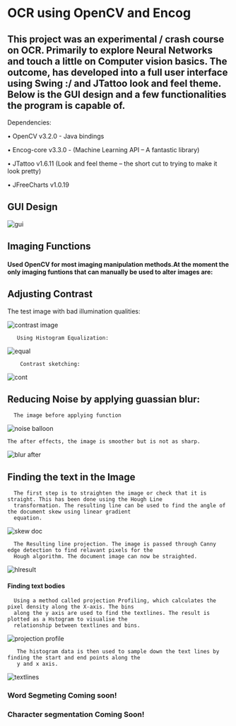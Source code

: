 # OCR using OpenCV and Encog

## This project was an experimental / crash course on OCR. Primarily to explore Neural Networks and touch a little on Computer vision basics. The outcome, has developed into a full user interface using Swing :/ and JTattoo look and feel theme. Below is the GUI design and a few functionalities the program is capable of. 

Dependencies:

•	OpenCV v3.2.0 - Java bindings

•	Encog-core v3.3.0 - (Machine Learning API – A fantastic library)

•	JTattoo v1.6.11 (Look and feel theme – the short cut to trying to make it look pretty)

•	JFreeCharts v1.0.19 

## GUI Design

![gui](https://cloud.githubusercontent.com/assets/14908229/26211640/dbcfd042-3bea-11e7-9d6b-be72e5828479.PNG)

## Imaging Functions

#### Used OpenCV for most imaging manipulation methods.At the moment the only imaging funtions that can manually be used to alter images are:  
## Adjusting Contrast

   The test image with bad illumination qualities:
    
   ![contrast image](https://cloud.githubusercontent.com/assets/14908229/26211899/97b7663a-3beb-11e7-93b8-96bbfd8f1a7e.PNG)
    
       Using Histogram Equalization:
    
   ![equal](https://cloud.githubusercontent.com/assets/14908229/26212156/8d56e142-3bec-11e7-90ab-00609a1300ea.PNG)
    
        Contrast sketching: 
    
   ![cont](https://cloud.githubusercontent.com/assets/14908229/26212248/d9f9451c-3bec-11e7-8a54-79e53df01401.PNG)
   
## Reducing Noise by applying guassian blur:
    
      The image before applying function
    
![noise balloon](https://cloud.githubusercontent.com/assets/14908229/26212922/1f938004-3bef-11e7-87bb-57b32b0e0fa9.PNG)

    The after effects, the image is smoother but is not as sharp.
    
![blur after](https://cloud.githubusercontent.com/assets/14908229/26213031/6793d372-3bef-11e7-9b11-f6aa7d66a96c.PNG)

## Finding the text in the Image 
  
      The first step is to straighten the image or check that it is straight. This has been done using the Hough Line 
      transformation. The resulting line can be used to find the angle of the document skew using linear gradient 
      equation. 
  
![skew doc](https://cloud.githubusercontent.com/assets/14908229/26213417/de7c9cc0-3bf0-11e7-9f13-0489cbcc35e5.PNG)
  
      The Resulting line projection. The image is passed through Canny edge detection to find relavant pixels for the 
      Hough algorithm. The document image can now be straighted.  
  
![hlresult](https://cloud.githubusercontent.com/assets/14908229/26213459/09893112-3bf1-11e7-9d8e-fdedbea1f1b8.PNG)  

#### Finding text bodies
   
      Using a method called projection Profiling, which calculates the pixel density along the X-axis. The bins 
      along the y axis are used to find the textlines. The result is plotted as a Hstogram to visualise the 
      relationship between textlines and bins.
   
   ![projection profile](https://cloud.githubusercontent.com/assets/14908229/26213698/e8aef41c-3bf1-11e7-922f-8ebe5953ef3a.PNG)
   
       The histogram data is then used to sample down the text lines by finding the start and end points along the
       y and x axis.
         
   ![textlines](https://cloud.githubusercontent.com/assets/14908229/26214662/1d1a5a0e-3bf5-11e7-93cf-293543aee513.PNG)

### Word Segmeting Coming soon!

### Character segmentation Coming Soon!

